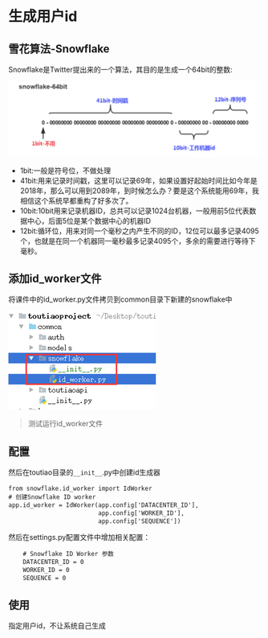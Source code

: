 # 生成用户id

## **雪花算法-Snowflake**

Snowflake是Twitter提出来的一个算法，其目的是生成一个64bit的整数:

![](/assets/snowflake原理.png)

* 1bit:一般是符号位，不做处理
* 41bit:用来记录时间戳，这里可以记录69年，如果设置好起始时间比如今年是2018年，那么可以用到2089年，到时候怎么办？要是这个系统能用69年，我相信这个系统早都重构了好多次了。
* 10bit:10bit用来记录机器ID，总共可以记录1024台机器，一般用前5位代表数据中心，后面5位是某个数据中心的机器ID
* 12bit:循环位，用来对同一个毫秒之内产生不同的ID，12位可以最多记录4095个，也就是在同一个机器同一毫秒最多记录4095个，多余的需要进行等待下毫秒。

## 添加**id\_worker**文件

将课件中的id\_worker.py文件拷贝到common目录下新建的snowflake中

![](/assets/snowflake.png)

> 测试运行id\_worker文件

## 配置

然后在toutiao目录的`__init__`.py中创建id生成器

```
from snowflake.id_worker import IdWorker
# 创建Snowflake ID worker
app.id_worker = IdWorker(app.config['DATACENTER_ID'],
                         app.config['WORKER_ID'],
                         app.config['SEQUENCE'])
```

然后在settings.py配置文件中增加相关配置：

```
    # Snowflake ID Worker 参数
    DATACENTER_ID = 0
    WORKER_ID = 0
    SEQUENCE = 0
```

## 使用

指定用户id，不让系统自己生成




